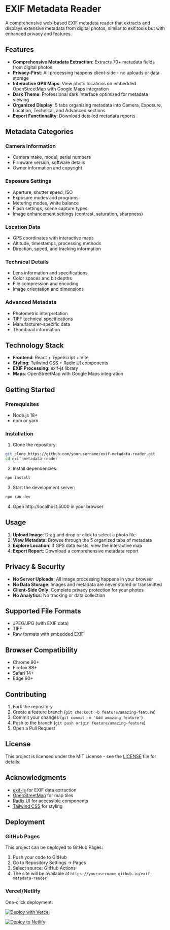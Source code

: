 # EXIF Metadata Reader

A comprehensive web-based EXIF metadata reader that extracts and displays extensive metadata from digital photos, similar to exif.tools but with enhanced privacy and features.

## Features

- **Comprehensive Metadata Extraction**: Extracts 70+ metadata fields from digital photos
- **Privacy-First**: All processing happens client-side - no uploads or data storage
- **Interactive GPS Maps**: View photo locations on embedded OpenStreetMap with Google Maps integration
- **Dark Theme**: Professional dark interface optimized for metadata viewing
- **Organized Display**: 5 tabs organizing metadata into Camera, Exposure, Location, Technical, and Advanced sections
- **Export Functionality**: Download detailed metadata reports

## Metadata Categories

### Camera Information
- Camera make, model, serial numbers
- Firmware version, software details
- Owner information and copyright

### Exposure Settings
- Aperture, shutter speed, ISO
- Exposure modes and programs
- Metering modes, white balance
- Flash settings, scene capture types
- Image enhancement settings (contrast, saturation, sharpness)

### Location Data
- GPS coordinates with interactive maps
- Altitude, timestamps, processing methods
- Direction, speed, and tracking information

### Technical Details
- Lens information and specifications
- Color spaces and bit depths
- File compression and encoding
- Image orientation and dimensions

### Advanced Metadata
- Photometric interpretation
- TIFF technical specifications
- Manufacturer-specific data
- Thumbnail information

## Technology Stack

- **Frontend**: React + TypeScript + Vite
- **Styling**: Tailwind CSS + Radix UI components
- **EXIF Processing**: exif-js library
- **Maps**: OpenStreetMap with Google Maps integration

## Getting Started

### Prerequisites

- Node.js 18+ 
- npm or yarn

### Installation

1. Clone the repository:
```bash
git clone https://github.com/yourusername/exif-metadata-reader.git
cd exif-metadata-reader
```

2. Install dependencies:
```bash
npm install
```

3. Start the development server:
```bash
npm run dev
```

4. Open http://localhost:5000 in your browser

## Usage

1. **Upload Image**: Drag and drop or click to select a photo file
2. **View Metadata**: Browse through the 5 organized tabs of metadata
3. **Explore Location**: If GPS data exists, view the interactive map
4. **Export Report**: Download a comprehensive metadata report

## Privacy & Security

- **No Server Uploads**: All image processing happens in your browser
- **No Data Storage**: Images and metadata are never stored or transmitted
- **Client-Side Only**: Complete privacy protection for your photos
- **No Analytics**: No tracking or data collection

## Supported File Formats

- JPEG/JPG (with EXIF data)
- TIFF
- Raw formats with embedded EXIF

## Browser Compatibility

- Chrome 90+
- Firefox 88+
- Safari 14+
- Edge 90+

## Contributing

1. Fork the repository
2. Create a feature branch (`git checkout -b feature/amazing-feature`)
3. Commit your changes (`git commit -m 'Add amazing feature'`)
4. Push to the branch (`git push origin feature/amazing-feature`)
5. Open a Pull Request

## License

This project is licensed under the MIT License - see the [LICENSE](LICENSE) file for details.

## Acknowledgments

- [exif-js](https://github.com/exif-js/exif-js) for EXIF data extraction
- [OpenStreetMap](https://www.openstreetmap.org/) for map tiles
- [Radix UI](https://www.radix-ui.com/) for accessible components
- [Tailwind CSS](https://tailwindcss.com/) for styling

## Deployment

### GitHub Pages

This project can be deployed to GitHub Pages:

1. Push your code to GitHub
2. Go to Repository Settings → Pages
3. Select source: GitHub Actions
4. The site will be available at `https://yourusername.github.io/exif-metadata-reader`

### Vercel/Netlify

One-click deployment:

[![Deploy with Vercel](https://vercel.com/button)](https://vercel.com/new/clone?repository-url=https://github.com/yourusername/exif-metadata-reader)

[![Deploy to Netlify](https://www.netlify.com/img/deploy/button.svg)](https://app.netlify.com/start/deploy?repository=https://github.com/yourusername/exif-metadata-reader)